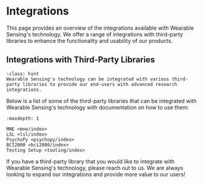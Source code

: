 # Integrations

This page provides an overview of the integrations available with Wearable Sensing's technology. We offer a range of integrations with third-party libraries to enhance the functionality and usability of our products.

## Integrations with Third-Party Libraries

```{admonition} Integrations
:class: hint
Wearable Sensing's technology can be integrated with various third-party libraries to provide our end-users with advanced research integrations. 
```

Below is a list of some of the third-party libraries that can be integrated with Wearable Sensing's technology with documentation on how to use them:

```{toctree}
:maxdepth: 1

MNE <mne/index>
LSL <lsl/index>
PsychoPy <psychopy/index>
BCI2000 <bci2000/index>
Testing Setup <tooling/index>
```

If you have a third-party library that you would like to integrate with Wearable Sensing's technology, please reach out to us. We are always looking to expand our integrations and provide more value to our users!
